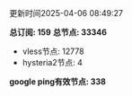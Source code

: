 更新时间2025-04-06 08:49:27

**总订阅: 159**
**总节点: 33346**
- vless节点: 12778
- hysteria2节点: 4

**google ping有效节点: 338**
